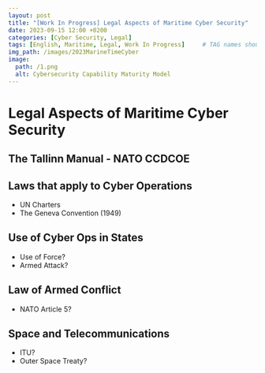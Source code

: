```yaml
---
layout: post
title: "[Work In Progress] Legal Aspects of Maritime Cyber Security"
date: 2023-09-15 12:00 +0200
categories: [Cyber Security, Legal]
tags: [English, Maritime, Legal, Work In Progress]     # TAG names should always be lowercase
img_path: /images/2023MarineTimeCyber
image:
  path: /1.png
  alt: Cybersecurity Capability Maturity Model
---
```


# Legal Aspects of Maritime Cyber Security

## The Tallinn Manual - NATO CCDCOE

## Laws that apply to Cyber Operations

- UN Charters
- The Geneva Convention (1949)

## Use of Cyber Ops in States

- Use of Force?
- Armed Attack?

## Law of Armed Conflict

- NATO Article 5?

## Space and Telecommunications

- ITU?
- Outer Space Treaty?
